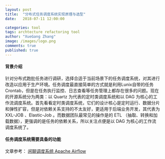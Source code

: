 ```yaml
---
layout: post
title:  "分布式任务调度系统实现原理与选型"
date:   2018-07-11 12:00:00

categories: tool
tags: archtecture refactoring tool
author: "XueGang Zhang"
image: /images/logo.png
comments: true
published: true
---
```


#### 背景介绍

针对分布式跑批任务进行调研，选择合适于当前场景下的任务调度系统，对其进行改造以应用于生产环境。任务调度最直接简单的方式就是利用Lunix自带的任务Crontab，但是在任务执行监控、日志查看等任务管理上都存在很多的问题。现在的开源系统分为两类：以 Quartz 为代表的定时类调度系统和以 DAG 为核心的工作流调度系统。首先看看定时类调度系统，它们的设计核心是定时运行、数据分片和弹性扩容，但是对依赖关系支持的不太友好，更适用于后端业务开发，其代表为 XXL-JOB 、Elastic-Job 。而数据团队最常见的操作是的 ETL （抽取、转换和加载数据），更强调的是任务的依赖关系，所以关注点便是以 DAG 为核心的工作流调度系统了。

#### 任务调度系统需要具备的功能






文章参考：
[闲聊调度系统 Apache Airflow](https://zhuanlan.zhihu.com/p/100526494)
